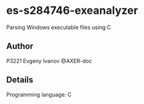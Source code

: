 # es-s284746-exeanalyzer
Parsing Windows executable files using C
## Author
P3221 Evgeny Ivanov @AXER-doc
## Details
Programming language: C